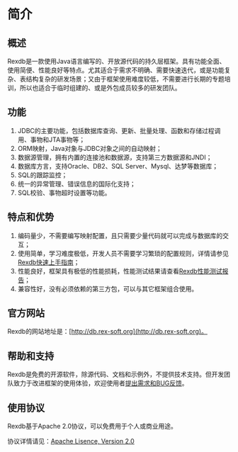 # 简介 #
## 概述 ##
Rexdb是一款使用Java语言编写的、开放源代码的持久层框架。具有功能全面、使用简便、性能良好等特点。尤其适合于需求不明确、需要快速迭代，或是功能复杂、表结构复杂的研发场景；又由于框架使用难度较低，不需要进行长期的专题培训，所以也适合于临时组建的、或是外包成员较多的研发团队。

## 功能 ##

1. JDBC的主要功能，包括数据库查询、更新、批量处理、函数和存储过程调用、事物和JTA事物等；
2. ORM映射，Java对象与JDBC对象之间的自动映射；
3. 数据源管理，拥有内置的连接池和数据源，支持第三方数据源和JNDI；
4. 数据库方言，支持Oracle、DB2、SQL Server、Mysql、达梦等数据库；
5. SQL的跟踪监控；
6. 统一的异常管理、错误信息的国际化支持；
7. SQL校验、事物超时设置等功能。


## 特点和优势 ##

1. 编码量少，不需要编写映射配置，且只需要少量代码就可以完成与数据库的交互；
1. 使用简单，学习难度极低，开发人员不需要学习繁琐的配置规则，详情请参见[Rexdb快速上手指南](quick-start.html)；
4. 性能良好，框架具有极低的性能损耗，性能测试结果请查看[Rexdb性能测试报告](http://#)；
5. 兼容性好，没有必须依赖的第三方包，可以与其它框架组合使用。

## 官方网站 ##

Rexdb的网站地址是：[http://db.rex-soft.org](http://db.rex-soft.org)。

## 帮助和支持 ##

Rexdb是免费的开源软件，除源代码、文档和示例外，不提供技术支持。但开发团队致力于改进框架的使用体验，欢迎使用者[提出需求和BUG反馈](http://#)。

## 使用协议 ##

Rexdb基于Apache 2.0协议，可以免费用于个人或商业用途。

协议详情请见：[Apache Lisence, Version 2.0](http://www.apache.org/licenses/LICENSE-2.0.html)